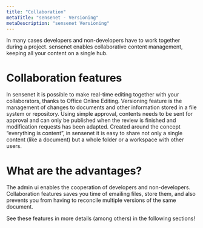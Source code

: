 ```yaml
---
title: "Collaboration"
metaTitle: "sensenet - Versioning"
metaDescription: "sensenet Versioning"
---
```


In many cases developers and non-developers have to work together during a project. sensenet enables collaborative content management, keeping all your content on a single hub.

# Collaboration features

In sensenet it is possible to make real-time editing together with your collaborators, thanks to Office Online Editing.  Versioning feature is the management of changes to documents and other information stored in a file system or repository.
Using simple approval, contents needs to be sent for approval and can only be published when the review is finished and modification requests has been adapted.
Created around the concept “everything is content”, in sensenet it is easy to share not only a single content (like a document) but a whole folder or a workspace with other users.

# What are the advantages?

The admin ui enables the cooperation of developers and non-developers.
Collaboration features saves you time of emailing files, store them, and also prevents you from having to reconcile multiple versions of the same document.

See these features in more details (among others) in the following sections!

